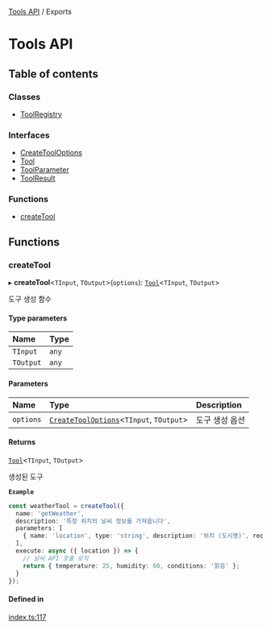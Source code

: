 [Tools API](../) / Exports

# Tools API

## Table of contents

### Classes

- [ToolRegistry](classes/ToolRegistry)

### Interfaces

- [CreateToolOptions](interfaces/CreateToolOptions)
- [Tool](interfaces/Tool)
- [ToolParameter](interfaces/ToolParameter)
- [ToolResult](interfaces/ToolResult)

### Functions

- [createTool](modules#createtool)

## Functions

### createTool

▸ **createTool**\<`TInput`, `TOutput`\>(`options`): [`Tool`](interfaces/Tool)\<`TInput`, `TOutput`\>

도구 생성 함수

#### Type parameters

| Name | Type |
| :------ | :------ |
| `TInput` | `any` |
| `TOutput` | `any` |

#### Parameters

| Name | Type | Description |
| :------ | :------ | :------ |
| `options` | [`CreateToolOptions`](interfaces/CreateToolOptions)\<`TInput`, `TOutput`\> | 도구 생성 옵션 |

#### Returns

[`Tool`](interfaces/Tool)\<`TInput`, `TOutput`\>

생성된 도구

**`Example`**

```ts
const weatherTool = createTool({
  name: 'getWeather',
  description: '특정 위치의 날씨 정보를 가져옵니다',
  parameters: [
    { name: 'location', type: 'string', description: '위치 (도시명)', required: true }
  ],
  execute: async ({ location }) => {
    // 날씨 API 호출 로직
    return { temperature: 25, humidity: 60, conditions: '맑음' };
  }
});
```

#### Defined in

[index.ts:117](https://github.com/robotaio/robota/blob/9579105c51358f78d543b68192b3502c0ddd981f/packages/tools/src/index.ts#L117)
